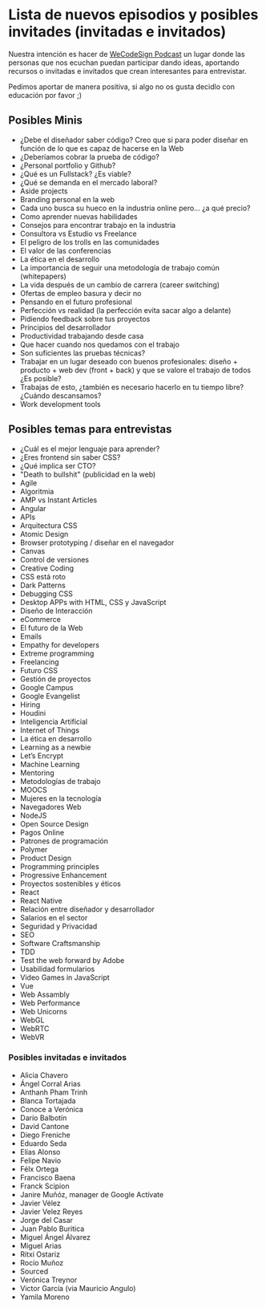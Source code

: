 # Lista de nuevos episodios y posibles invitades (invitadas e invitados)

Nuestra intención es hacer de [WeCodeSign Podcast](http://wecodesignpodcast.com/) un lugar donde las personas que nos ecuchan puedan participar dando ideas, aportando recursos o invitadas e invitados que crean interesantes para entrevistar.

Pedimos aportar de manera positiva, si algo no os gusta decidlo con educación por favor ;)

## Posibles Minis

* ¿Debe el diseñador saber código? Creo que si para poder diseñar en función de lo que es capaz de hacerse en la Web
* ¿Deberíamos cobrar la prueba de código?
* ¿Personal portfolio y Github?
* ¿Qué es un Fullstack? ¿Es viable?
* ¿Qué se demanda en el mercado laboral?
* Aside projects
* Branding personal en la web
* Cada uno busca su hueco en la industria online pero... ¿a qué precio?
* Como aprender nuevas habilidades
* Consejos para encontrar trabajo en la industria
* Consultora vs Estudio vs Freelance
* El peligro de los trolls en las comunidades
* El valor de las conferencias
* La ética en el desarrollo
* La importancia de seguir una metodología de trabajo común (whitepapers)
* La vida después de un cambio de carrera (career switching)
* Ofertas de empleo basura y decir no
* Pensando en el futuro profesional
* Perfección vs realidad (la perfección evita sacar algo a delante)
* Pidiendo feedback sobre tus proyectos
* Principios del desarrollador
* Productividad trabajando desde casa
* Que hacer cuando nos quedamos con el trabajo
* Son suficientes las pruebas técnicas?
* Trabajar en un lugar deseado con buenos profesionales: diseño + producto + web dev (front + back) y que se valore el trabajo de todos ¿Es posible?
* Trabajas de esto, ¿también es necesario hacerlo en tu tiempo libre? ¿Cuándo descansamos?
* Work development tools

## Posibles temas para entrevistas

* ¿Cuál es el mejor lenguaje para aprender?
* ¿Eres frontend sin saber CSS?
* ¿Qué implica ser CTO?
* "Death to bullshit" (publicidad en la web)
* Agile
* Algoritmia
* AMP vs Instant Articles
* Angular
* APIs
* Arquitectura CSS
* Atomic Design
* Browser prototyping / diseñar en el navegador
* Canvas
* Control de versiones
* Creative Coding
* CSS está roto
* Dark Patterns
* Debugging CSS
* Desktop APPs with HTML, CSS y JavaScript
* Diseño de Interacción
* eCommerce
* El futuro de la Web
* Emails
* Empathy for developers
* Extreme programming
* Freelancing
* Futuro CSS
* Gestión de proyectos
* Google Campus
* Google Evangelist
* Hiring
* Houdini
* Inteligencia Artificial
* Internet of Things
* La ética en desarrollo
* Learning as a newbie
* Let’s Encrypt
* Machine Learning
* Mentoring
* Metodologías de trabajo
* MOOCS
* Mujeres en la tecnología
* Navegadores Web
* NodeJS
* Open Source Design
* Pagos Online
* Patrones de programación
* Polymer
* Product Design
* Programming principles
* Progressive Enhancement
* Proyectos sostenibles y éticos
* React
* React Native
* Relación entre diseñador y desarrollador
* Salarios en el sector
* Seguridad y Privacidad
* SEO
* Software Craftsmanship
* TDD
* Test the web forward by Adobe
* Usabilidad formularios
* Video Games in JavaScript
* Vue
* Web Assambly
* Web Performance
* Web Unicorns
* WebGL
* WebRTC
* WebVR

### Posibles invitadas e invitados

* Alicia Chavero
* Ángel Corral Arias
* Anthanh Pham Trinh
* Blanca Tortajada
* Conoce a Verónica
* Darío Balbotín
* David Cantone
* Diego Freniche
* Eduardo Seda
* Elías Alonso
* Felipe Navio
* Félx Ortega
* Francisco Baena
* Franck Scipion
* Janire Muñóz, manager de Google Actívate
* Javier Vélez
* Javier Velez Reyes
* Jorge del Casar
* Juan Pablo Buritica
* Miguel Ángel Álvarez
* Miguel Arias
* Ritxi Ostariz
* Rocío Muñoz
* Sourced
* Verónica Treynor
* Victor García (via Mauricio Angulo)
* Yamila Moreno